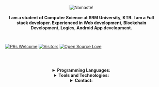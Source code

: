 <p align="center">
    <img src="https://firebasestorage.googleapis.com/v0/b/portfoliov2-2963d.appspot.com/o/github-final.png?alt=media&token=6bf9eff3-08b6-4405-ba69-6e6c0476dda8" alt="Namaste!"/><br><br>
    <strong>I am a student of Computer Science at SRM University, KTR. I am a Full stack developer. Experienced in Web development, Blockchain Development, Logics, Android App development.</strong>
</p><br>

[![PRs Welcome](https://img.shields.io/badge/PRs-welcome-brightgreen.svg?style=flat&logo=github)](https://github.com/bucharitesh) [![Visitors](https://visitor-badge.glitch.me/badge?page_id=bucharitesh.visitor-badge)](https://github.com/bucharitesh) [![Open Source Love](https://badges.frapsoft.com/os/v2/open-source.svg?v=103)](https://github.com/bucharitesh)

<br><br>

<details align="center">
    <summary align="center"><strong>Programming Languages:</strong></summary>
     <table align="center">
         <tr align="center">
             <td  align = "center"><img src="https://i.ibb.co/sqwPMvX/python.png" alt="python" border="0"><br>Python</td>
             <td  align = "center"><img src="https://img.icons8.com/color/24/000000/c-programming.png"/><br>C</td>
             <td  align = "center"><img src="https://img.icons8.com/color/24/000000/c-plus-plus-logo.png"/><br>C++</td>
             <td  align = "center"><img src="https://i.ibb.co/8BvfsCp/kotlin.png" alt="kotlin" border="0"><br>Kotlin</td>
             <td  align = "center"><img src="https://img.icons8.com/color/24/000000/javascript.png"/><br>JavaScript</td>
         </tr>
         <tr align="center">
             <td  align = "center"><img src="https://img.icons8.com/color/24/000000/typescript.png"/><br>TypeScript</td>
             <td  align = "center"><img src="https://img.icons8.com/fluent/24/000000/console.png"/><br>Shell</td>
             <td  align = "center"><img src="https://img.icons8.com/color/24/000000/css3.png"/><br>CSS</td>
             <td  align = "center"><img src="https://img.icons8.com/color/24/000000/json--v1.png"/><br>Json</td>
             <td  align = "center"><img src="https://img.icons8.com/ios-filled/24/000000/mysql-logo.png"/><br>SQL</td>
         </tr>
     </table>
        </details>
 <details align="center">
    <summary align="center"><strong>Tools and Technologies:</strong></summary>
     <table align="center">
         <tr align="center">
             <td  align = "center"><img src="https://img.icons8.com/fluent/24/000000/android-os.png"/><br>Android SDK</td>
             <td  align = "center"><img src="https://img.icons8.com/color/24/000000/spring-logo.png"/> <br>Spring Boot</td>
             <td  align = "center"><img src="https://i.ibb.co/r2GsFdp/jupyter.png" alt="jupyter" border="0"><br>Jupyter Notebook</td>
             <td  align = "center"><img src="https://img.icons8.com/color/24/000000/raspberry-pi.png"/><br>Raspberry Pi</td>
             <td  align = "center"><img src="https://img.icons8.com/color/24/000000/git.png"/><br>Git</td>
         </tr>
         <tr align="center">
             <td  align = "center"><img src="https://img.icons8.com/ios-glyphs/24/000000/github.png"/><br>GitHub</td>
             <td  align = "center"><img src="https://img.icons8.com/color/24/000000/amazon-web-services.png"/><br>AWS Could</td>
             <td  align = "center"><img src="https://img.icons8.com/color/24/000000/google-cloud-platform.png"/><br>GCP Cloud</td>
             <td  align = "center"><img src="https://img.icons8.com/color/24/000000/firebase.png"/><br>Firebase</td>
             <td  align = "center"><img src="https://img.icons8.com/fluent/24/000000/blockchain-new-logo.png"/><br>Blockchain</td>
         </tr>
     </table>
        </details>
<details align="center">
    <summary align="center"><strong>Contact:</strong></summary>
     <table align="center">
         <tr align="center">
             <td  align = "center"><a href="https://www.bucharitesh.in"><img src="https://img.icons8.com/fluent/24/000000/domain.png"/><br>Website</a></td>
             <td  align = "center"><a href="https://www.linkedin.com/in/bucharitesh"><img src="https://img.icons8.com/color/24/000000/linkedin.png"/><br>LinkedIn</a></td>
             <td  align = "center"><a href="https://www.instagram.com/bucha._.ritesh"><img src="https://img.icons8.com/fluent/24/000000/instagram-new.png"/><br>Instagram</a</td>
             <td  align = "center"><a href="https://www.facebook.com/bucharitesh"><img src="https://img.icons8.com/fluent/24/000000/facebook-new.png"/><br>Facebook</a></td>
             <td  align = "center"><a href="https://www.twitter.com/bucharitesh"><img src="https://img.icons8.com/fluent/24/000000/twitter.png"/><br>Twitter</a></td>
     </tr>
    </table>
</details>



<!--
**bucharitesh/bucharitesh** is a ✨ _special_ ✨ repository because its `README.md` (this file) appears on your GitHub profile.

Here are some ideas to get you started:

- 🔭 I’m currently working on ...
- 🌱 I’m currently learning ...
- 👯 I’m looking to collaborate on ...
- 🤔 I’m looking for help with ...
- 💬 Ask me about ...
- 📫 How to reach me: ...
- 😄 Pronouns: ...
- ⚡ Fun fact: ...
-->

